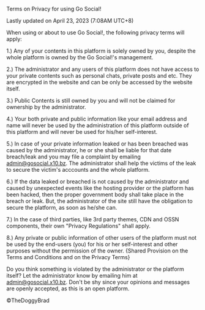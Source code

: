 Terms on Privacy for using Go Social!

Lastly updated on April 23, 2023 (7:08AM UTC+8)

 

When using or about to use Go Social!, the following privacy terms will apply:

1.) Any of your contents in this platform is solely owned by you, despite the whole platform is owned by the Go Social!'s management.

2.) The administrator and any users of this platform does not have access to your private contents such as personal chats, private posts and etc. They are encrypted in the website and can be only be accessed by the website itself.

3.) Public Contents is still owned by you and will not be claimed for ownership by the administrator.

4.) Your both private and public information like your email address and name will never be used by the administration of this platform outside of this platform and will never be used for his/her self-interest.

5.) In case of your private information leaked or has been breached was caused by the administrator, he or she shall be liable for that date breach/leak and you may file a complaint by emailing admin@gosocial.x10.bz. The administrator shall help the victims of the leak to secure the victim's acccounts and the whole platform.

6.) If the data leaked or breached is not caused by the administrator and caused by unexpected events like the hosting provider or the platform has been hacked, then the proper government body shall take place in the breach or leak. But, the administrator of the site still have the obligation to secure the platform, as soon as he/she can.

7.) In the case of third parties, like 3rd party themes, CDN and OSSN components, their own "Privacy Regulations" shall apply.

8.) Any private or public information of other users of the platform must not be used by the end-users (you) for his or her self-interest and other purposes without the permission of the owner. {Shared Provision on the Terms and Conditions and on the Privacy Terms}

 

Do you think something is violated by the administrator or the platform itself? Let the administrator know by emailing him at admin@gosocial.x10.bz. Don't be shy since your opinions and messages are openly accepted, as this is an open platform.

 

 

©TheDoggyBrad
